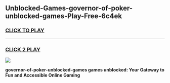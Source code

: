 
## Unblocked-Games-governor-of-poker-unblocked-games-Play-Free-6c4ek
<h3>
<a href="https://premium76.site?title=governor-of-poker-unblocked-games&ref=17A">CLICK TO PLAY</a></h3>
<hr>

<h3>
<a href="https://premium76.site?title=governor-of-poker-unblocked-games&ref=17A">CLICK 2 PLAY</a>
  
</h3>

<a href="https://premium76.site?title=governor-of-poker-unblocked-games&ref=17A"><img src="https://clearcache.store/games.png"></a>


**governor-of-poker-unblocked-games games unblocked: Your Gateway to Fun and Accessible Online Gaming**
